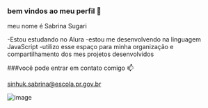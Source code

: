 ### bem vindos ao meu perfil 💚

meu nome é Sabrina Sugari

-Estou estudando no Alura
-estou me desenvolvendo na linguagem JavaScript
-utilizo esse espaço para minha organização e compartilhamento dos mes projetos desenvolvidos 

###você pode entrar em contato comigo 📫

sinhuk.sabrina@escola.pr.gov.br


![image](https://github.com/user-attachments/assets/ad78aa5c-0225-4dfb-8ba5-bfd8856e16a2)
